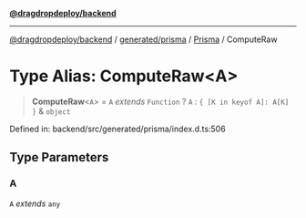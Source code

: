 [**@dragdropdeploy/backend**](../../../../../README.md)

***

[@dragdropdeploy/backend](../../../../../README.md) / [generated/prisma](../../../README.md) / [Prisma](../README.md) / ComputeRaw

# Type Alias: ComputeRaw\<A\>

> **ComputeRaw**\<`A`\> = `A` *extends* `Function` ? `A` : `{ [K in keyof A]: A[K] }` & `object`

Defined in: backend/src/generated/prisma/index.d.ts:506

## Type Parameters

### A

`A` *extends* `any`
